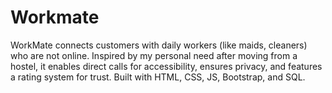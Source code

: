 # Workmate
WorkMate connects customers with daily workers (like maids, cleaners) who are not online. Inspired by my personal need after moving from a hostel, it enables direct calls for accessibility, ensures privacy, and features a rating system for trust. Built with HTML, CSS, JS, Bootstrap, and SQL.
